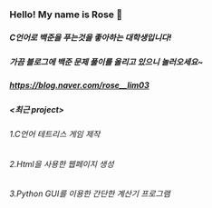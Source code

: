 ### Hello! My name is Rose 👋

##### C언어로 백준을 푸는것을 좋아하는 대학생입니다!
##### 가끔 블로그에 백준 문제 풀이를 올리고 있으니 놀러오세요~
##### https://blog.naver.com/rose__lim03


##### <최근 project>
###### 1.C언어 테트리스 게임 제작
###### 2.Html을 사용한 웹페이지 생성
###### 3.Python GUI를 이용한 간단한 계산기 프로그램

<!--
**yellowmarten/yellowmarten** is a ✨ _special_ ✨ repository because its `README.md` (this file) appears on your GitHub profile.

Here are some ideas to get you started:

- 🔭 I’m currently working on ...
- 🌱 I’m currently learning ...
- 👯 I’m looking to collaborate on ...
- 🤔 I’m looking for help with ...
- 💬 Ask me about ...
- 📫 How to reach me: ...
- 😄 Pronouns: ...
- ⚡ Fun fact: ...
-->
